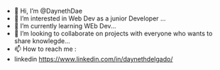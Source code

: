 - 👋 Hi, I’m @DaynethDae
- 👀 I’m interested in Web Dev as a junior Developer ...
- 🌱 I’m currently learning WEb Dev...
- 💞️ I’m looking to collaborate on projects with everyone who wants to share knowlegde...
- 📫 How to reach me :
- linkedin https://www.linkedin.com/in/daynethdelgado/

<!---
DaynethDae/DaynethDae is a ✨ special ✨ repository because its `README.md` (this file) appears on your GitHub profile.
You can click the Preview link to take a look at your changes.
--->
